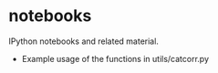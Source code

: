 notebooks
=========

IPython notebooks and related material.

* Example usage of the functions in utils/catcorr.py

